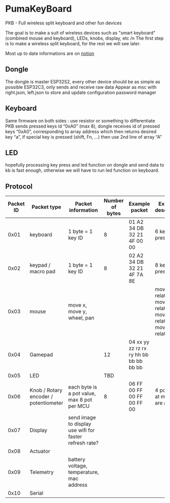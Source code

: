 # PumaKeyBoard
 PKB - Full wireless split keyboard and other fun devices

The goal is to make a suit of wireless devices such as "smart keyboard" (combined mouse and keyboard), LEDs, knobs, display, etc
/n The first step is to make a wireless split keyboard, for the rest we will see later.

Most up to date informations are on [notion](https://swamp-zydeco-907.notion.site/PumaKeyBoard-b41d42fec8c74b02bc73637fae3648d7)

## Dongle
The dongle is master ESP32S2, every other device should be as simple as possible ESP32C3, only sends and receive raw data
Appear as msc with right.json,  left.json to store and update configuration 
password manager

## Keyboard
Same firmware on both sides : use resistor or something to differentiate
PKB sends pressed keys id  “0xA0” (max 8), dongle receives id of pressed keys “0xA0”, corresponding to array address which then returns desired key “a”, if special key is pressed (shift, Fn, …) then use 2nd line of array “A”

## LED
hopefully processing key press and led function on dongle and send data to kb is fast enough, otherwise we will have to run led function on keyboard.

## Protocol

| Packet ID | Packet type | Packet information | Number of bytes | Example packet | Example description |
| --------- | ----------- | ------------------ | --------------- | -------------- | ------------------- |
| 0x01 | keyboard | 1 byte = 1 key ID | 8 | 01 A2 34 DB 32 21 4F 00 00 | 6 keys are pressed |
| 0x02 | keypad / macro pad | 1 byte = 1 key ID | 8 | 02 A2 34 DB 32 21 4F 7A 8E | 8 keys are pressed |
| 0x03 | mouse | move x, move y, wheel, pan |  |  |move x relative move y relative move w relative move p relative|
| 0x04 | Gamepad |  | 12 | 04 xx yy zz rz rx ry hh bb bb bb bb bb |  |
| 0x05 | LED |  | TBD |  |  |
| 0x06 | Knob / Rotary encoder / potentiometer | each byte is a pot value, max 8 pot per MCU | 8 | 06 FF 00 FF 00 FF 00 FF 00 | 4 pots are at max, 4 are at min |
| 0x07 | Display | send image to display use wifi for faster refresh rate? |  |  |  |
| 0x08 | Actuator |  |  |  |  |
| 0x09 | Telemetry | battery voltage, temperature, mac address |  |  |  |
| 0x10 | Serial |  |  |  |  |
